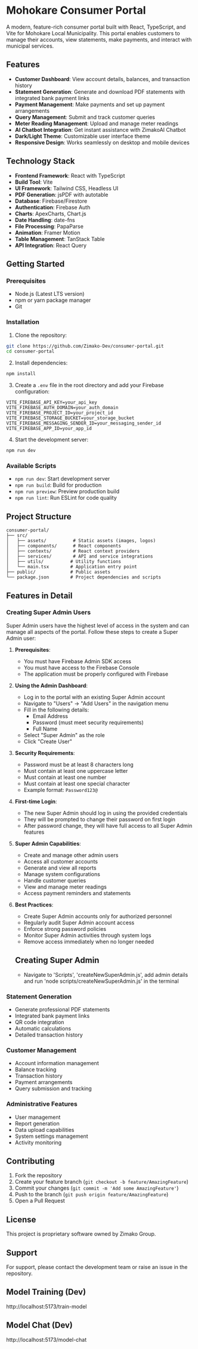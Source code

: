 # Mohokare Consumer Portal

A modern, feature-rich consumer portal built with React, TypeScript, and Vite for Mohokare Local Municipality. This portal enables customers to manage their accounts, view statements, make payments, and interact with municipal services.

## Features

- **Customer Dashboard**: View account details, balances, and transaction history
- **Statement Generation**: Generate and download PDF statements with integrated bank payment links
- **Payment Management**: Make payments and set up payment arrangements
- **Query Management**: Submit and track customer queries
- **Meter Reading Management**: Upload and manage meter readings
- **AI Chatbot Integration**: Get instant assistance with ZimakoAI Chatbot
- **Dark/Light Theme**: Customizable user interface theme
- **Responsive Design**: Works seamlessly on desktop and mobile devices

## Technology Stack

- **Frontend Framework**: React with TypeScript
- **Build Tool**: Vite
- **UI Framework**: Tailwind CSS, Headless UI
- **PDF Generation**: jsPDF with autotable
- **Database**: Firebase/Firestore
- **Authentication**: Firebase Auth
- **Charts**: ApexCharts, Chart.js
- **Date Handling**: date-fns
- **File Processing**: PapaParse
- **Animation**: Framer Motion
- **Table Management**: TanStack Table
- **API Integration**: React Query

## Getting Started

### Prerequisites

- Node.js (Latest LTS version)
- npm or yarn package manager
- Git

### Installation

1. Clone the repository:
```bash
git clone https://github.com/Zimako-Dev/consumer-portal.git
cd consumer-portal
```

2. Install dependencies:
```bash
npm install
```

3. Create a `.env` file in the root directory and add your Firebase configuration:
```env
VITE_FIREBASE_API_KEY=your_api_key
VITE_FIREBASE_AUTH_DOMAIN=your_auth_domain
VITE_FIREBASE_PROJECT_ID=your_project_id
VITE_FIREBASE_STORAGE_BUCKET=your_storage_bucket
VITE_FIREBASE_MESSAGING_SENDER_ID=your_messaging_sender_id
VITE_FIREBASE_APP_ID=your_app_id
```

4. Start the development server:
```bash
npm run dev
```

### Available Scripts

- `npm run dev`: Start development server
- `npm run build`: Build for production
- `npm run preview`: Preview production build
- `npm run lint`: Run ESLint for code quality

## Project Structure

```
consumer-portal/
├── src/
│   ├── assets/          # Static assets (images, logos)
│   ├── components/      # React components
│   ├── contexts/        # React context providers
│   ├── services/        # API and service integrations
│   ├── utils/          # Utility functions
│   └── main.tsx        # Application entry point
├── public/             # Public assets
└── package.json        # Project dependencies and scripts
```

## Features in Detail

### Creating Super Admin Users

Super Admin users have the highest level of access in the system and can manage all aspects of the portal. Follow these steps to create a Super Admin user:

1. **Prerequisites**:
   - You must have Firebase Admin SDK access
   - You must have access to the Firebase Console
   - The application must be properly configured with Firebase

2. **Using the Admin Dashboard**:
   - Log in to the portal with an existing Super Admin account
   - Navigate to "Users" → "Add Users" in the navigation menu
   - Fill in the following details:
     - Email Address
     - Password (must meet security requirements)
     - Full Name
   - Select "Super Admin" as the role
   - Click "Create User"

3. **Security Requirements**:
   - Password must be at least 8 characters long
   - Must contain at least one uppercase letter
   - Must contain at least one number
   - Must contain at least one special character
   - Example format: `Password123@`

4. **First-time Login**:
   - The new Super Admin should log in using the provided credentials
   - They will be prompted to change their password on first login
   - After password change, they will have full access to all Super Admin features

5. **Super Admin Capabilities**:
   - Create and manage other admin users
   - Access all customer accounts
   - Generate and view all reports
   - Manage system configurations
   - Handle customer queries
   - View and manage meter readings
   - Access payment reminders and statements

6. **Best Practices**:
   - Create Super Admin accounts only for authorized personnel
   - Regularly audit Super Admin account access
   - Enforce strong password policies
   - Monitor Super Admin activities through system logs
   - Remove access immediately when no longer needed

   ## Creating Super Admin
   - Navigate to 'Scripts', 'createNewSuperAdmin.js', add admin details and run 'node scripts/createNewSuperAdmin.js' in the terminal

### Statement Generation
- Generate professional PDF statements
- Integrated bank payment links
- QR code integration
- Automatic calculations
- Detailed transaction history

### Customer Management
- Account information management
- Balance tracking
- Transaction history
- Payment arrangements
- Query submission and tracking

### Administrative Features
- User management
- Report generation
- Data upload capabilities
- System settings management
- Activity monitoring

## Contributing

1. Fork the repository
2. Create your feature branch (`git checkout -b feature/AmazingFeature`)
3. Commit your changes (`git commit -m 'Add some AmazingFeature'`)
4. Push to the branch (`git push origin feature/AmazingFeature`)
5. Open a Pull Request

## License

This project is proprietary software owned by Zimako Group.

## Support

For support, please contact the development team or raise an issue in the repository.


## Model Training (Dev)

http://localhost:5173/train-model

## Model Chat (Dev)
http://localhost:5173/model-chat